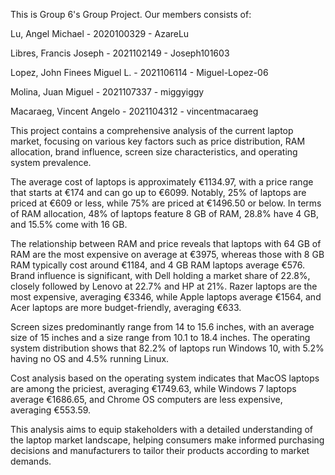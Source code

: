 This is Group 6's Group Project. Our members consists of:

Lu, Angel Michael - 2020100329  - AzareLu

Libres, Francis Joseph - 2021102149 - Joseph101603

Lopez, John Finees Miguel L. - 2021106114 - Miguel-Lopez-06

Molina, Juan Miguel - 2021107337 - miggyiggy

Macaraeg, Vincent Angelo - 2021104312 - vincentmacaraeg

This project contains a comprehensive analysis of the current laptop market, focusing on various key factors such as price distribution, RAM allocation, brand influence, screen size characteristics, and operating system prevalence. 

The average cost of laptops is approximately €1134.97, with a price range that starts at €174 and can go up to €6099. Notably, 25% of laptops are priced at €609 or less, while 75% are priced at €1496.50 or below. In terms of RAM allocation, 48% of laptops feature 8 GB of RAM, 28.8% have 4 GB, and 15.5% come with 16 GB. 

The relationship between RAM and price reveals that laptops with 64 GB of RAM are the most expensive on average at €3975, whereas those with 8 GB RAM typically cost around €1184, and 4 GB RAM laptops average €576. Brand influence is significant, with Dell holding a market share of 22.8%, closely followed by Lenovo at 22.7% and HP at 21%. Razer laptops are the most expensive, averaging €3346, while Apple laptops average €1564, and Acer laptops are more budget-friendly, averaging €633. 

Screen sizes predominantly range from 14 to 15.6 inches, with an average size of 15 inches and a size range from 10.1 to 18.4 inches. The operating system distribution shows that 82.2% of laptops run Windows 10, with 5.2% having no OS and 4.5% running Linux. 

Cost analysis based on the operating system indicates that MacOS laptops are among the priciest, averaging €1749.63, while Windows 7 laptops average €1686.65, and Chrome OS computers are less expensive, averaging €553.59. 

This analysis aims to equip stakeholders with a detailed understanding of the laptop market landscape, helping consumers make informed purchasing decisions and manufacturers to tailor their products according to market demands.
